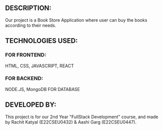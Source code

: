 ## DESCRIPTION:
Our project is a Book Store Application where user can buy the books according to their needs.
## TECHNOLOGIES USED:
### FOR FRONTEND:
HTML, CSS, JAVASCRIPT, REACT
### FOR BACKEND:
NODE.JS, MongoDB FOR DATABASE
## DEVELOPED BY:
This project is for our 2nd Year "FullStack Development" course, and made by Rachit Katyal (E22CSEU0432) & Aashi Garg (E22CSEU0447).
